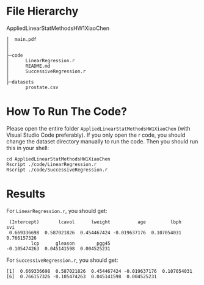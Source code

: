 # File Hierarchy

AppliedLinearStatMethodsHW1XiaoChen
```
│  main.pdf
│
│
├─code
│      LinearRegression.r
│      README.md
│      SuccessiveRegression.r
│
├─datasets
       prostate.csv
```

# How To Run The Code?

Please open the entire folder `AppliedLinearStatMethodsHW1XiaoChen` (with Visual Studio Code preferably). If you only open the r code, you should change the dataset directory manually to run the code. Then you should run this in your shell:


```
cd AppliedLinearStatMethodsHW1XiaoChen
Rscript ./code/LinearRegression.r
Rscript ./code/SuccessiveRegression.r
```

# Results
For `LinearRegression.r`, you should get:
```
 (Intercept)       lcavol      lweight          age         lbph          svi
 0.669336698  0.587021826  0.454467424 -0.019637176  0.107054031  0.766157326
         lcp      gleason        pgg45
-0.105474263  0.045141598  0.004525231
```

For `SuccessiveRegression.r`, you should get:
```
[1]  0.669336698  0.587021826  0.454467424 -0.019637176  0.107054031
[6]  0.766157326 -0.105474263  0.045141598  0.004525231
```